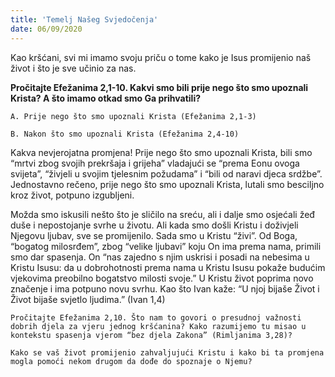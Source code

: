 ```yaml
---
title: 'Temelj Našeg Svjedočenja'
date: 06/09/2020
---
```


Kao kršćani, svi mi imamo svoju priču o tome kako je Isus promijenio naš život i što je sve učinio za nas.

**Pročitajte Efežanima 2,1-10. Kakvi smo bili prije nego što smo upoznali Krista? A što imamo otkad smo Ga prihvatili?**

`A.	Prije nego što smo upoznali Krista (Efežanima 2,1-3)`

`B.	Nakon što smo upoznali Krista (Efežanima 2,4-10)`

Kakva nevjerojatna promjena! Prije nego što smo upoznali Krista, bili smo “mrtvi zbog svojih prekršaja i grijeha” vladajući se “prema Eonu ovoga svijeta”, “živjeli u svojim tjelesnim požudama” i “bili od naravi djeca srdžbe”. Jednostavno rečeno, prije nego što smo upoznali Krista, lutali smo besciljno kroz život, potpuno izgubljeni.

Možda smo iskusili nešto što je sličilo na sreću, ali i dalje smo osjećali žeđ duše i nepostojanje svrhe u životu. Ali kada smo došli Kristu i doživjeli Njegovu ljubav, sve se promijenilo. Sada smo u Kristu “živi”. Od Boga, “bogatog milosrđem”, zbog “velike ljubavi” koju On ima prema nama, primili smo dar spasenja. On “nas zajedno s njim uskrisi i posadi na nebesima u Kristu Isusu: da u dobrohotnosti prema nama u Kristu Isusu pokaže budućim vjekovima preobilno bogatstvo milosti svoje.” U Kristu život poprima novo značenje i ima potpuno novu svrhu. Kao što Ivan kaže: “U njoj bijaše Život i Život bijaše svjetlo ljudima.” (Ivan 1,4)

`Pročitajte Efežanima 2,10. Što nam to govori o presudnoj važnosti dobrih djela za vjeru jednog kršćanina? Kako razumijemo tu misao u kontekstu spasenja vjerom “bez djela Zakona” (Rimljanima 3,28)?`

`Kako se vaš život promijenio zahvaljujući Kristu i kako bi ta promjena mogla pomoći nekom drugom da dođe do spoznaje o Njemu?`